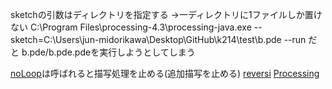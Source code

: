 sketchの引数はディレクトリを指定する
->一ディレクトリに1ファイルしか置けない
C:\Program Files\processing-4.3\processing-java.exe --sketch=C:\Users\jun-midorikawa\Desktop\GitHub\k214\test\b.pde --run 
だと
b.pde/b.pde.pdeを実行しようとしてしまう

[noLoop](https://processing.org/reference/noLoop_.html)は呼ばれると描写処理を止める(追加描写を止める)
[reversi](https://qiita.com/sawamur@github/items/7cd17a68d7db8a4a4ca0)
[Processing](https://qiita.com/sawamur@github/items/7cd17a68d7db8a4a4ca0)